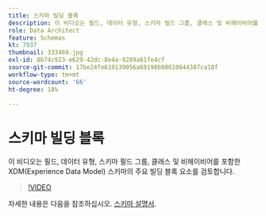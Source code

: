 ```yaml
---
title: 스키마 빌딩 블록
description: 이 비디오는 필드, 데이터 유형, 스키마 필드 그룹, 클래스 및 비헤이비어를 포함한 XDM(Experience Data Model) 스키마의 주요 빌딩 블록 요소를 검토합니다.
role: Data Architect
feature: Schemas
kt: 7937
thumbnail: 333469.jpg
exl-id: 8b74c923-e629-42dc-8e4a-9289a61fe4cf
source-git-commit: 17be24fe619139056a69190b98610644387ca18f
workflow-type: tm+mt
source-wordcount: '66'
ht-degree: 18%

---
```


# 스키마 빌딩 블록

이 비디오는 필드, 데이터 유형, 스키마 필드 그룹, 클래스 및 비헤이비어를 포함한 XDM(Experience Data Model) 스키마의 주요 빌딩 블록 요소를 검토합니다.

>[!VIDEO](https://video.tv.adobe.com/v/333469?quality=12&learn=on)

자세한 내용은 다음을 참조하십시오. [스키마 설명서](https://experienceleague.adobe.com/docs/experience-platform/xdm/home.html?lang=ko-KR).
